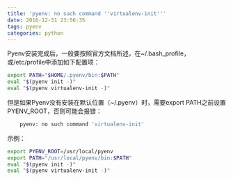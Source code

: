 ```yaml
---
title: 'pyenv: no such command ''virtualenv-init'''
date: 2016-12-31 23:56:35
tags: pyenv
categories: python
---
```


Pyenv安装完成后，一般要按照官方文档所述，在~/.bash_profile，或/etc/profile中添加如下配置项：
```bash
export PATH="$HOME/.pyenv/bin:$PATH"
eval "$(pyenv init -)"
eval "$(pyenv virtualenv-init -)"
```
但是如果Pyenv没有安装在默认位置（~/.pyenv）时，需要export PATH之前设置PYENV_ROOT，否则可能会报错：
```bash
	pyenv: no such command 'virtualenv-init'
```
示例：
```bash
export PYENV_ROOT=/usr/local/pyenv
export PATH="/usr/local/pyenv/bin:$PATH"
eval "$(pyenv init -)"
eval "$(pyenv virtualenv-init -)"
```
